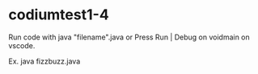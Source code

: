 # codiumtest1-4

Run code with java "filename".java or Press Run | Debug on voidmain on vscode.

Ex. java fizzbuzz.java
